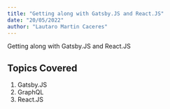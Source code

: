 ```yaml
---
title: "Getting along with Gatsby.JS and React.JS"
date: "20/05/2022"
author: "Lautaro Martin Caceres"
---
```


Getting along with Gatsby.JS and React.JS

## Topics Covered

1. Gatsby.JS
2. GraphQL
3. React.JS